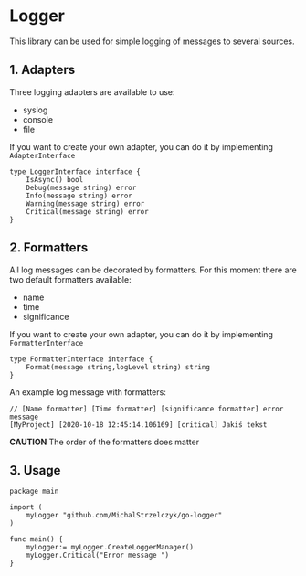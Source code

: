 # Logger

This library can be used for simple logging of messages to several sources.

## 1. Adapters

Three logging adapters are available to use:
- syslog
- console
- file

If you want to create your own adapter, you can do it by implementing `AdapterInterface`
```
type LoggerInterface interface {
    IsAsync() bool
    Debug(message string) error
    Info(message string) error
    Warning(message string) error
    Critical(message string) error
}
```  

## 2. Formatters

All log messages can be decorated by formatters. For this moment there are two default formatters available:
- name
- time
- significance 

If you want to create your own adapter, you can do it by implementing `FormatterInterface`

```
type FormatterInterface interface {
	Format(message string,logLevel string) string
}
```

An example log message with formatters:
```
// [Name formatter] [Time formatter] [significance formatter] error message
[MyProject] [2020-10-18 12:45:14.106169] [critical] Jakiś tekst 

```

**CAUTION** The order of the formatters does matter

## 3. Usage

```
package main

import (
	myLogger "github.com/MichalStrzelczyk/go-logger"
)

func main() {
	myLogger:= myLogger.CreateLoggerManager()
	myLogger.Critical("Error message ")
}
```